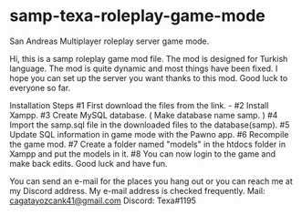 # samp-texa-roleplay-game-mode
San Andreas Multiplayer roleplay server game mode.

Hi, this is a samp roleplay game mod file. The mod is designed for Turkish language. The mod is quite dynamic and most things have been fixed. I hope you can set up the server you want thanks to this mod. Good luck to everyone so far.

Installation Steps
#1 First download the files from the link. - 
#2 Install Xampp. 
#3 Create MySQL database. ( Make database name samp. )
#4 Import the samp.sql file in the downloaded files to the database(samp).
#5 Update SQL information in game mode with the Pawno app.
#6 Recompile the game mod.
#7 Create a folder named "models" in the htdocs folder in Xampp and put the models in it.
#8 You can now login to the game and make back edits. Good luck and have fun.

You can send an e-mail for the places you hang out or you can reach me at my Discord address. My e-mail address is checked frequently.
Mail: cagatayozcank41@gmail.com
Discord: Texa#1195

